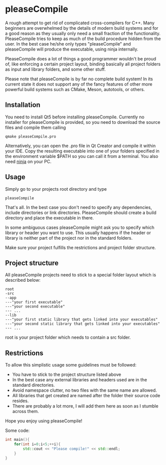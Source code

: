 # pleaseCompile
A rough attempt to get rid of complicated cross-compilers for C++.
Many beginners are overwhelmed by the details of modern build systems and for a good reason as they usually only need a small fraction of the functionality.
PleaseCompile tries to keep as much of the build procedure hidden from the user.
In the best case he/she only types "pleaseCompile" and pleaseCompile will produce the executable, using ninja internally.

PleaseCompile does a lot of things a good programmer wouldn't be proud of, like enforcing a certain project layout, binding basically all project folders as input and library folders, and some other stuff.

Please note that pleaseCompile is by far no complete build system! 
In its current state it does not support any of the fancy features of other more powerful build systems such as CMake, Meson, autotools, or others.

## Installation
You need to install Qt5 before installing pleaseCompile.
Currently no installer for pleaseCompile is provided, so you need to download the source files and compile them calling

    qmake pleaseCompile.pro

Alternatively, you can open the .pro file in Qt Creator and compile it within your IDE.
Copy the resulting executable into one of your folders specified in the environment variable $PATH so you can call it from a terminal.
You also need [ninja](https://ninja-build.org/) on your PC.


## Usage
Simply go to your projects root directory and type 

    pleaseCompile

That's all. In the best case you don't need to specify any dependencies, include directories or link directories.
PleaseCompile should create a build directory and place the executable in there.

In some ambiguous cases pleaseCompile might ask you to specify which library or header you want to use. This usually happens if the header or library is neither part of the project nor in the standard folders.

Make sure your project fulfills the restrictions and project folder structure.

## Project structure
All pleaseCompile projects need to stick to a special folder layout which is described below:

    root
    -src
    --app
    ---"your first executable" 
    ---"your second executable"
    --- ...
    --lib
    ---"your first static library that gets linked into your executables"  
    ---"your second static library that gets linked into your executables"
    --- ...

root is your project folder which needs to contain a src folder.

## Restrictions
To allow this simplistic usage some guidelines must be followed:
- You have to stick to the project structure listed above
- In the best case any external libraries and headers used are in the standard directories.
- Avoid namespace clutter, no two files with the same name are allowed.
- All libraries that get created are named after the folder their source code resides.
- There are probably a lot more, I will add them here as soon as I stumble across them.

Hope you enjoy using pleaseCompile!

Some code:
```c++
int main(){
    for(int i=0;i<5;++i){
        std::cout << "Please compile!" << std::endl;
    }
}
```
